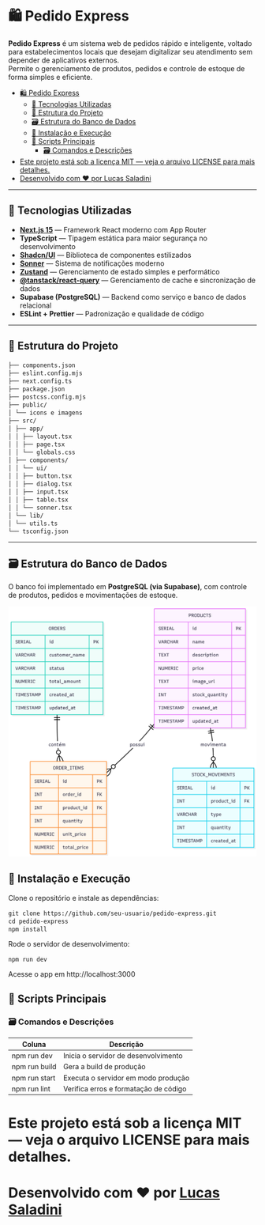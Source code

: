 # 🛍️ Pedido Express

**Pedido Express** é um sistema web de pedidos rápido e inteligente, voltado para estabelecimentos locais que desejam digitalizar seu atendimento sem depender de aplicativos externos.  
Permite o gerenciamento de produtos, pedidos e controle de estoque de forma simples e eficiente.

- [🛍️ Pedido Express](#️-pedido-express)
  - [🚀 Tecnologias Utilizadas](#-tecnologias-utilizadas)
  - [🧱 Estrutura do Projeto](#-estrutura-do-projeto)
  - [🗃️ Estrutura do Banco de Dados](#️-estrutura-do-banco-de-dados)
  - [🧰 Instalação e Execução](#-instalação-e-execução)
  - [🧩 Scripts Principais](#-scripts-principais)
    - [🗃️ Comandos e Descrições](#️-comandos-e-descrições)
- [Este projeto está sob a licença MIT — veja o arquivo LICENSE para mais detalhes.](#este-projeto-está-sob-a-licença-mit--veja-o-arquivo-license-para-mais-detalhes)
- [Desenvolvido com ❤️ por Lucas Saladini](#desenvolvido-com-️-por-lucas-saladini)

---

## 🚀 Tecnologias Utilizadas

- **[Next.js 15](https://nextjs.org/)** — Framework React moderno com App Router  
- **TypeScript** — Tipagem estática para maior segurança no desenvolvimento  
- **[Shadcn/UI](https://ui.shadcn.com/)** — Biblioteca de componentes estilizados  
- **[Sonner](https://sonner.emilkowal.ski/)** — Sistema de notificações moderno  
- **[Zustand](https://zustand-demo.pmnd.rs/)** — Gerenciamento de estado simples e performático  
- **[@tanstack/react-query](https://tanstack.com/query)** — Gerenciamento de cache e sincronização de dados  
- **Supabase (PostgreSQL)** — Backend como serviço e banco de dados relacional  
- **ESLint + Prettier** — Padronização e qualidade de código  

---

## 🧱 Estrutura do Projeto
```
├── components.json
├── eslint.config.mjs
├── next.config.ts
├── package.json
├── postcss.config.mjs
├── public/
│ └── icons e imagens
├── src/
│ ├── app/
│ │ ├── layout.tsx
│ │ ├── page.tsx
│ │ └── globals.css
│ ├── components/
│ │ └── ui/
│ │ ├── button.tsx
│ │ ├── dialog.tsx
│ │ ├── input.tsx
│ │ ├── table.tsx
│ │ └── sonner.tsx
│ └── lib/
│ └── utils.ts
└── tsconfig.json
```

---

## 🗃️ Estrutura do Banco de Dados

O banco foi implementado em **PostgreSQL (via Supabase)**, com controle de produtos, pedidos e movimentações de estoque.

![Estrutura do banco de dados](Banco.png)

## 🧰 Instalação e Execução

Clone o repositório e instale as dependências:
```
git clone https://github.com/seu-usuario/pedido-express.git
cd pedido-express
npm install
```
Rode o servidor de desenvolvimento:
```
npm run dev
```
Acesse o app em http://localhost:3000

## 🧩 Scripts Principais

### 🗃️ Comandos e Descrições

| Coluna         |  Descrição                            |
| -------------- | ------------------------------------- |
| npm run dev    | Inicia o servidor de desenvolvimento  |
| npm run build  | Gera a build de produção              |
| npm run start  | Executa o servidor em modo produção   |
| npm run lint   | Verifica erros e formatação de código |



# Este projeto está sob a licença MIT — veja o arquivo LICENSE para mais detalhes.

# Desenvolvido com ❤️ por [Lucas Saladini](https://github.com/LucasSaladini)